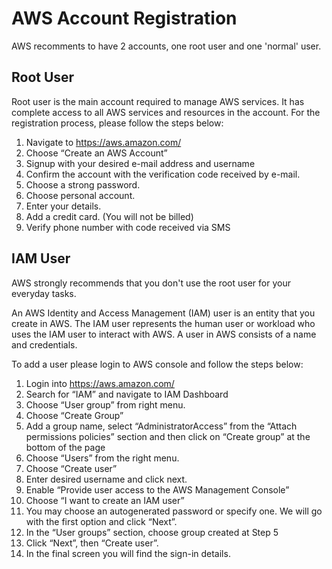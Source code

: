 # AWS Account Registration

AWS recomments to have 2 accounts, one root user and one 'normal' user.

## Root User

Root user is the main account required to manage AWS services. It has complete access to all AWS services and resources in the account. For the registration process, please follow the steps below:

1.	Navigate to https://aws.amazon.com/
2.	Choose “Create an AWS Account”
3.	Signup with your desired e-mail address and username
4.	Confirm the account with the verification code received by e-mail.
5.	Choose a strong password.
6.	Choose personal account.
7.	Enter your details.
8.	Add a credit card. (You will not be billed)
9.	Verify phone number with code received via SMS

## IAM User

AWS strongly recommends that you don't use the root user for your everyday tasks. 

An AWS Identity and Access Management (IAM) user is an entity that you create in AWS. The IAM user represents the human user or workload who uses the IAM user to interact with AWS. A user in AWS consists of a name and credentials.

To add a user please login to AWS console and follow the steps below:
1.	Login into https://aws.amazon.com/
2.	Search for “IAM” and navigate to IAM Dashboard
3.	Choose “User group” from right menu.
4.	Choose “Create Group”
5.	Add a group name, select “AdministratorAccess” from the “Attach permissions policies” section and then click on “Create group” at the bottom of the page
6.	Choose “Users” from the right menu.
7.	Choose “Create user”
8.	Enter desired username and click next.
9.	Enable “Provide user access to the AWS Management Console”
10.	Choose “I want to create an IAM user”
11.	You may choose an autogenerated password or specify one. We will go with the first option and click “Next”.
12.	In the “User groups” section, choose group created at Step 5
13.	Click “Next”, then “Create user”.
14.	In the final screen you will find the sign-in details.
